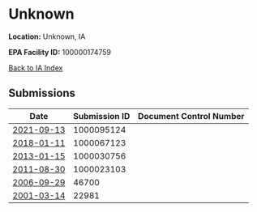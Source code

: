 # Unknown

**Location:** Unknown, IA

**EPA Facility ID:** 100000174759

[Back to IA Index](../../index.md)

## Submissions

| Date | Submission ID | Document Control Number |
|------|--------------|-------------------------|
| [2021-09-13](submissions/1000095124.md) | 1000095124 |  |
| [2018-01-11](submissions/1000067123.md) | 1000067123 |  |
| [2013-01-15](submissions/1000030756.md) | 1000030756 |  |
| [2011-08-30](submissions/1000023103.md) | 1000023103 |  |
| [2006-09-29](submissions/46700.md) | 46700 |  |
| [2001-03-14](submissions/22981.md) | 22981 |  |
